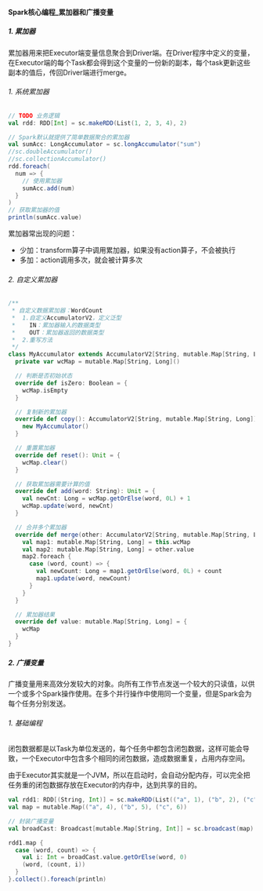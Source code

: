 #### Spark核心编程_累加器和广播变量

##### 1. 累加器

累加器用来把Executor端变量信息聚合到Driver端。在Driver程序中定义的变量，在Executor端的每个Task都会得到这个变量的一份新的副本，每个task更新这些副本的值后，传回Driver端进行merge。

###### 1. 系统累加器

```scala
// TODO 业务逻辑
val rdd: RDD[Int] = sc.makeRDD(List(1, 2, 3, 4), 2)

// Spark默认就提供了简单数据聚合的累加器
val sumAcc: LongAccumulator = sc.longAccumulator("sum")
//sc.doubleAccumulator()
//sc.collectionAccumulator()
rdd.foreach(
  num => {
    // 使用累加器
    sumAcc.add(num)
  }
)
// 获取累加器的值
println(sumAcc.value)
```

累加器常出现的问题：

- 少加：transform算子中调用累加器，如果没有action算子，不会被执行
- 多加：action调用多次，就会被计算多次

###### 2. 自定义累加器

```scala
/**
 * 自定义数据累加器：WordCount
 *  1.自定义AccumulatorV2，定义泛型
 *    IN：累加器输入的数据类型
 *    OUT：累加器返回的数据类型
 *  2.重写方法
 */
class MyAccumulator extends AccumulatorV2[String, mutable.Map[String, Long]] {
  private var wcMap = mutable.Map[String, Long]()

  // 判断是否初始状态
  override def isZero: Boolean = {
    wcMap.isEmpty
  }

  // 复制新的累加器
  override def copy(): AccumulatorV2[String, mutable.Map[String, Long]] = {
    new MyAccumulator()
  }

  // 重置累加器
  override def reset(): Unit = {
    wcMap.clear()
  }

  // 获取累加器需要计算的值
  override def add(word: String): Unit = {
    val newCnt: Long = wcMap.getOrElse(word, 0L) + 1
    wcMap.update(word, newCnt)
  }

  // 合并多个累加器
  override def merge(other: AccumulatorV2[String, mutable.Map[String, Long]]): Unit = {
    val map1: mutable.Map[String, Long] = this.wcMap
    val map2: mutable.Map[String, Long] = other.value
    map2.foreach {
      case (word, count) => {
        val newCount: Long = map1.getOrElse(word, 0L) + count
        map1.update(word, newCount)
      }
    }
  }

  // 累加器结果
  override def value: mutable.Map[String, Long] = {
    wcMap
  }
}
```

##### 2. 广播变量

广播变量用来高效分发较大的对象。向所有工作节点发送一个较大的只读值，以供一个或多个Spark操作使用。在多个并行操作中使用同一个变量，但是Spark会为每个任务分别发送。

###### 1. 基础编程

闭包数据都是以Task为单位发送的，每个任务中都包含闭包数据，这样可能会导致，一个Executor中包含多个相同的闭包数据，造成数据重复，占用内存空间。

由于Executor其实就是一个JVM，所以在启动时，会自动分配内存，可以完全把任务重的闭包数据存放在Executor的内存中，达到共享的目的。

```scala
val rdd1: RDD[(String, Int)] = sc.makeRDD(List(("a", 1), ("b", 2), ("c", 3)), 2)
val map = mutable.Map(("a", 4), ("b", 5), ("c", 6))

// 封装广播变量
val broadCast: Broadcast[mutable.Map[String, Int]] = sc.broadcast(map)

rdd1.map {
  case (word, count) => {
    val i: Int = broadCast.value.getOrElse(word, 0)
    (word, (count, i))
  }
}.collect().foreach(println)
```

